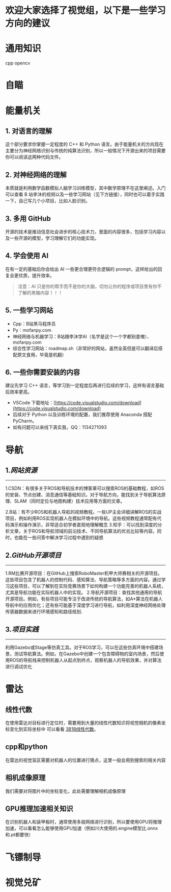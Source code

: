 # 欢迎大家选择了视觉组，以下是一些学习方向的建议

# 通用知识
cpp
opencv


# 自瞄

# 能量机关

## 1. 对语言的理解

这个部分要求你掌握一定程度的 C++ 和 Python 语言。由于能量机关的方向现在主要分为神经网络识别与传统的纯算法识别，所以一般情况下开源出来的项目需要你可以阅读这两种代码文件。

## 2. 对神经网络的理解

本质就是利用数学函数模拟人脑学习训练模型，其中数学原理不在这里阐述。入门可以查看 B 站李沐的视频以及一些学习网站（见下方链接），同时也可以着手实践一下，自己写几个小项目，比如人脸识别。

## 3. 多用 GitHub

开源的技术是推动信息社会进步的核心技术力，里面的内容很多，包括学习内容以及一些开源的模型，学习理解它们的功能实现。

## 4. 学会使用 AI

在有一定的基础后你会给出 AI 一些更合理更符合逻辑的 prompt，这样给出的回复会更优质，提升效率。

> 注意：AI 只是你的帮手而不是你的大脑，切勿让你的程序或项目里有你不了解的黑箱内容！！！


## 5. 一些学习网站

- Cpp：B站黑马程序员
- Py：mofanpy.com
- 神经网络与机器学习：B站跟李沐学AI（名字是这个一个字都别差嗷）、mofanpy.com
- 综合性学习网站：roadmap.sh（非常好的网站，虽然全英但是可以翻译后搭配原文食用，毕竟是机翻）

## 6. 一些你需要安装的内容

建议先学习 C++ 语言，等学习到一定程度后再进行后续的学习，这样有语言基础后效率更高。

- VSCode 下载地址：[https://code.visualstudio.com/download](https://code.visualstudio.com/download)
- 后续对于 Python 以及训练环境的配置，我们推荐使用 Anaconda 搭配 PyCharm。
- 如有问题可以来线下真实我，QQ：1134271093

# 导航

## 1.***网站资源***
---
1.CSDN​​：有很多关于ROS和导航技术的博客章可以搜索ROS的基础教程，如ROS的安装、节点创建、消息通信等基础知识。对于导航方向，能找到关于导航算法原理、SLAM（同时定位与地图构建）技术应用等方面的文章。

2.​​B站​​：有不少ROS和机器人导航的视频教程。一些UP主会详细讲解ROS的实战项目，例如利用ROS实现机器人在模拟环境中的导航。这些视频教程通常配有代码演示和操作演示，非常适合初学者直观地理解概念
3.知乎​​：可以找到深度的分析文章，关于ROS和导航领域的前沿技术、不同导航算法的优劣比较等内容。同时，也能在一些问答中解决学习过程中遇到的疑惑
## 2.***GitHub开源项目***
---
1.RM比赛开源项目​​：在GitHub上搜索RoboMaster机甲大师赛相关的开源项目。这些项目包含了机器人的控制代码、感知算法、导航策略等多方面的内容。通过学习这些项目，可以了解到在实际竞赛场景下如何构建一个功能完善的机器人系统，尤其是导航功能在实际机器人中的实现。
2.导航开源项目​​：查找其他通用的导航开源项目。例如，有些项目可能专注于改进传统的导航算法，如A*算法在机器人导航中的应用优化；还有些可能基于深度学习进行导航，如利用深度神经网络处理传感器数据来进行环境感知和路径规划.
## 3.***项目实践​***
---
利用Gazebo或Stage等仿真工具。对于ROS学习，可以在这些仿真环境中搭建场景，测试导航算法。例如，在Gazebo中创建一个包含障碍物的室内场景，然后使用ROS的导航栈来控制机器人从起点到终点，观察机器人的导航效果，并对算法进行调试优化
# 雷达

## 线性代数

在使用雷达对目标进行定位时，需要用到大量的线性代数知识将视觉相机的像素坐标变化到实际坐标中
可以看看 [3B1B线性代数](https://www.bilibili.com/video/BV1ys411472E/?spm_id_from=333.1387.homepage.video_card.click&vd_source=f5d67b6263fc5e307cc830f79e320af5)。

## cpp和python

在雷达的视觉盲区需要对机器人的位置进行猜点，这里一般会用到搜索的相关内容

## 相机成像原理

我们需要对将图片中的坐标变化，此处需要理解相机成像原理

## GPU推理加速相关知识

在识别机器人和装甲板时，通常使用多层网络进行识别，所以要使用GPU将推理加速，可以看看怎么能够使用GPU加速（例如川大使用的.engine模型比.onnx和.pt都要快）

# 飞镖制导

# 视觉兑矿
